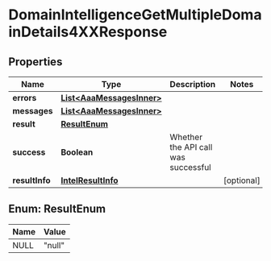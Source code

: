 

# DomainIntelligenceGetMultipleDomainDetails4XXResponse


## Properties

| Name | Type | Description | Notes |
|------------ | ------------- | ------------- | -------------|
|**errors** | [**List&lt;AaaMessagesInner&gt;**](AaaMessagesInner.md) |  |  |
|**messages** | [**List&lt;AaaMessagesInner&gt;**](AaaMessagesInner.md) |  |  |
|**result** | [**ResultEnum**](#ResultEnum) |  |  |
|**success** | **Boolean** | Whether the API call was successful |  |
|**resultInfo** | [**IntelResultInfo**](IntelResultInfo.md) |  |  [optional] |



## Enum: ResultEnum

| Name | Value |
|---- | -----|
| NULL | &quot;null&quot; |



